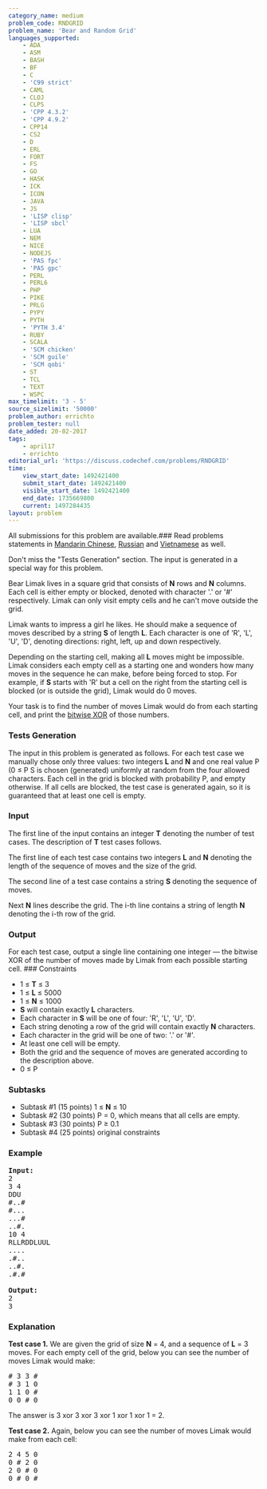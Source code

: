 ```yaml
---
category_name: medium
problem_code: RNDGRID
problem_name: 'Bear and Random Grid'
languages_supported:
    - ADA
    - ASM
    - BASH
    - BF
    - C
    - 'C99 strict'
    - CAML
    - CLOJ
    - CLPS
    - 'CPP 4.3.2'
    - 'CPP 4.9.2'
    - CPP14
    - CS2
    - D
    - ERL
    - FORT
    - FS
    - GO
    - HASK
    - ICK
    - ICON
    - JAVA
    - JS
    - 'LISP clisp'
    - 'LISP sbcl'
    - LUA
    - NEM
    - NICE
    - NODEJS
    - 'PAS fpc'
    - 'PAS gpc'
    - PERL
    - PERL6
    - PHP
    - PIKE
    - PRLG
    - PYPY
    - PYTH
    - 'PYTH 3.4'
    - RUBY
    - SCALA
    - 'SCM chicken'
    - 'SCM guile'
    - 'SCM qobi'
    - ST
    - TCL
    - TEXT
    - WSPC
max_timelimit: '3 - 5'
source_sizelimit: '50000'
problem_author: errichto
problem_tester: null
date_added: 20-02-2017
tags:
    - april17
    - errichto
editorial_url: 'https://discuss.codechef.com/problems/RNDGRID'
time:
    view_start_date: 1492421400
    submit_start_date: 1492421400
    visible_start_date: 1492421400
    end_date: 1735669800
    current: 1497284435
layout: problem
---
```

All submissions for this problem are available.###  Read problems statements in [Mandarin Chinese](http://www.codechef.com/download/translated/APRIL17/mandarin/RNDGRID.pdf), [Russian](http://www.codechef.com/download/translated/APRIL17/russian/RNDGRID.pdf) and [Vietnamese](http://www.codechef.com/download/translated/APRIL17/vietnamese/RNDGRID.pdf) as well.

Don't miss the "Tests Generation" section. The input is generated in a special way for this problem.

Bear Limak lives in a square grid that consists of **N** rows and **N** columns. Each cell is either empty or blocked, denoted with character '.' or '#' respectively. Limak can only visit empty cells and he can't move outside the grid.

Limak wants to impress a girl he likes. He should make a sequence of moves described by a string **S** of length **L**. Each character is one of 'R', 'L', 'U', 'D', denoting directions: right, left, up and down respectively.

Depending on the starting cell, making all **L** moves might be impossible. Limak considers each empty cell as a starting one and wonders how many moves in the sequence he can make, before being forced to stop. For example, if **S** starts with 'R' but a cell on the right from the starting cell is blocked (or is outside the grid), Limak would do 0 moves.

Your task is to find the number of moves Limak would do from each starting cell, and print the [bitwise XOR](https://en.wikipedia.org/wiki/Bitwise_operation#XOR) of those numbers.

### Tests Generation

The input in this problem is generated as follows. For each test case we manually chose only three values: two integers **L** and **N** and one real value P (0 ≤ P S is chosen (generated) uniformly at random from the four allowed characters. Each cell in the grid is blocked with probability P, and empty otherwise. If all cells are blocked, the test case is generated again, so it is guaranteed that at least one cell is empty.

### Input

The first line of the input contains an integer **T** denoting the number of test cases. The description of **T** test cases follows.

The first line of each test case contains two integers **L** and **N** denoting the length of the sequence of moves and the size of the grid.

The second line of a test case contains a string **S** denoting the sequence of moves.

Next **N** lines describe the grid. The i-th line contains a string of length **N** denoting the i-th row of the grid.

### Output

For each test case, output a single line containing one integer — the bitwise XOR of the number of moves made by Limak from each possible starting cell. ### Constraints

- 1 ≤ **T** ≤ 3
- 1 ≤ **L** ≤ 5000
- 1 ≤ **N** ≤ 1000
- **S** will contain exactly **L** characters.
- Each character in **S** will be one of four: 'R', 'L', 'U', 'D'.
- Each string denoting a row of the grid will contain exactly **N** characters.
- Each character in the grid will be one of two: '.' or '#'.
- At least one cell will be empty.
- Both the grid and the sequence of moves are generated according to the description above.
- 0 ≤ P

### Subtasks

- Subtask #1 (15 points) 1 ≤ **N** ≤ 10
- Subtask #2 (30 points) P = 0, which means that all cells are empty.
- Subtask #3 (30 points) P ≥ 0.1
- Subtask #4 (25 points) original constraints

### Example

<pre><b>Input:</b>
2
3 4
DDU
#..#
#...
...#
..#.
10 4
RLLRDDLUUL
....
.#..
..#.
.#.#

<b>Output:</b>
2
3
</pre>
### Explanation

**Test case 1.** We are given the grid of size **N** = 4, and a sequence of **L** = 3 moves. For each empty cell of the grid, below you can see the number of moves Limak would make:

<pre>
# 3 3 # 
# 3 1 0 
1 1 0 # 
0 0 # 0
</pre>
The answer is 3 xor 3 xor 3 xor 1 xor 1 xor 1 = 2.

**Test case 2.** Again, below you can see the number of moves Limak would make from each cell:

<pre>
2 4 5 0 
0 # 2 0 
2 0 # 0 
0 # 0 #
</pre>